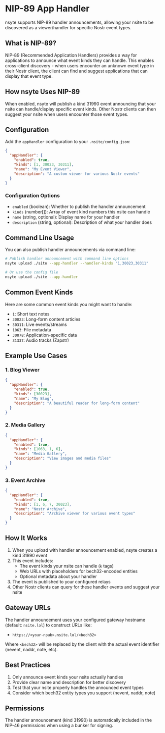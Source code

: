 # NIP-89 App Handler

nsyte supports NIP-89 handler announcements, allowing your nsite to be discovered as a viewer/handler for specific Nostr event types.

## What is NIP-89?

NIP-89 (Recommended Application Handlers) provides a way for applications to announce what event kinds they can handle. This enables cross-client discovery - when users encounter an unknown event type in their Nostr client, the client can find and suggest applications that can display that event type.

## How nsyte Uses NIP-89

When enabled, nsyte will publish a kind 31990 event announcing that your nsite can handle/display specific event kinds. Other Nostr clients can then suggest your nsite when users encounter those event types.

## Configuration

Add the `appHandler` configuration to your `.nsite/config.json`:

```json
{
  "appHandler": {
    "enabled": true,
    "kinds": [1, 30023, 30311],
    "name": "My Event Viewer",
    "description": "A custom viewer for various Nostr events"
  }
}
```

### Configuration Options

- `enabled` (boolean): Whether to publish the handler announcement
- `kinds` (number[]): Array of event kind numbers this nsite can handle
- `name` (string, optional): Display name for your handler
- `description` (string, optional): Description of what your handler does

## Command Line Usage

You can also publish handler announcements via command line:

```bash
# Publish handler announcement with command line options
nsyte upload ./site --app-handler --handler-kinds "1,30023,30311"

# Or use the config file
nsyte upload ./site --app-handler
```

## Common Event Kinds

Here are some common event kinds you might want to handle:

- `1`: Short text notes
- `30023`: Long-form content articles
- `30311`: Live events/streams
- `1063`: File metadata
- `30078`: Application-specific data
- `31337`: Audio tracks (Zapstr)

## Example Use Cases

### 1. Blog Viewer
```json
{
  "appHandler": {
    "enabled": true,
    "kinds": [30023],
    "name": "My Blog",
    "description": "A beautiful reader for long-form content"
  }
}
```

### 2. Media Gallery
```json
{
  "appHandler": {
    "enabled": true,
    "kinds": [1063, 1, 6],
    "name": "Media Gallery",
    "description": "View images and media files"
  }
}
```

### 3. Event Archive
```json
{
  "appHandler": {
    "enabled": true,
    "kinds": [1, 6, 7, 30023],
    "name": "Nostr Archive",
    "description": "Archive viewer for various event types"
  }
}
```

## How It Works

1. When you upload with handler announcement enabled, nsyte creates a kind 31990 event
2. This event includes:
   - The event kinds your nsite can handle (`k` tags)
   - Web URLs with placeholders for bech32-encoded entities
   - Optional metadata about your handler
3. The event is published to your configured relays
4. Other Nostr clients can query for these handler events and suggest your nsite

## Gateway URLs

The handler announcement uses your configured gateway hostname (default: `nsite.lol`) to construct URLs like:

- `https://<your-npub>.nsite.lol/<bech32>`

Where `<bech32>` will be replaced by the client with the actual event identifier (nevent, naddr, note, etc).

## Best Practices

1. Only announce event kinds your nsite actually handles
2. Provide clear name and description for better discovery
3. Test that your nsite properly handles the announced event types
4. Consider which bech32 entity types you support (nevent, naddr, note)

## Permissions

The handler announcement (kind 31990) is automatically included in the NIP-46 permissions when using a bunker for signing.